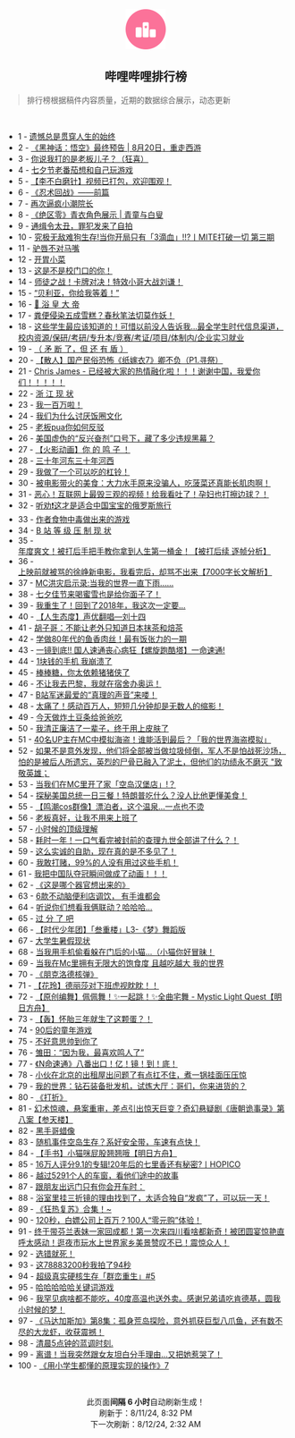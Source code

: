 <div align="center">
    <img src="./assets/icon_rank.png" alt="logo" />
    <h2>哔哩哔哩排行榜</h>
</div>

> 排行榜根据稿件内容质量，近期的数据综合展示，动态更新

<br />

<ul><li><span>1 - <a href=https://www.bilibili.com/BV1DW421X7Wx>遗憾总是贯穿人生的始终</a></span></li><li><span>2 - <a href=https://www.bilibili.com/BV1oH4y1c7Kk>《黑神话：悟空》最终预告 | 8月20日，重走西游</a></span></li><li><span>3 - <a href=https://www.bilibili.com/BV1ub421J7vH>你说我打的是老板儿子？（狂喜）</a></span></li><li><span>4 - <a href=https://www.bilibili.com/BV1dE4m1R7LG>七夕节老番茄想和自己玩游戏</a></span></li><li><span>5 - <a href=https://www.bilibili.com/BV1SE421w7Di>【李不白磨针】视频已打包，欢迎围观！</a></span></li><li><span>6 - <a href=https://www.bilibili.com/BV1VE4m1d76e>《忍术回战》——前篇</a></span></li><li><span>7 - <a href=https://www.bilibili.com/BV1yE4m1R7NY>再次逼疯小潮院长</a></span></li><li><span>8 - <a href=https://www.bilibili.com/BV1BH4y1c7xo>《绝区零》青衣角色展示 | 青童与白叟</a></span></li><li><span>9 - <a href=https://www.bilibili.com/BV1h1421t7A5>通缉令太丑，罪犯发来了自拍</a></span></li><li><span>10 - <a href=https://www.bilibili.com/BV1Mm42137j3>究极无敌难狗生存!当你开局只有「3滴血」!!?丨MITE打破一切 第三期</a></span></li><li><span>11 - <a href=https://www.bilibili.com/BV1xi421a7QA>驴唇不对马嘴</a></span></li><li><span>12 - <a href=https://www.bilibili.com/BV1rf421q7JE>开胃小菜</a></span></li><li><span>13 - <a href=https://www.bilibili.com/BV1hi421a7hk>这是不是校门口的你！</a></span></li><li><span>14 - <a href=https://www.bilibili.com/BV17T42167sa>师徒之战！卡牌对决！特效小哥大战刘谦！</a></span></li><li><span>15 - <a href=https://www.bilibili.com/BV1WS42197sQ>“贝利亚，你给我等着！”</a></span></li><li><span>16 - <a href=https://www.bilibili.com/BV1Wb421J7hA>🫅 浴 皇 大 帝</a></span></li><li><span>17 - <a href=https://www.bilibili.com/BV1gr421M73D>粪便侵染五成雪糕？春秋笔法切莫作妖！</a></span></li><li><span>18 - <a href=https://www.bilibili.com/BV1PS421d7Ha>这些学生最应该知道的！可惜以前没人告诉我…最全学生时代信息渠道，校内资源/保研/考研/专升本/竞赛/考证/项目/体制内/企业实习就业</a></span></li><li><span>19 - <a href=https://www.bilibili.com/BV1ff421q7V4>（ 矛 断 了，但 还 有 盾 ）</a></span></li><li><span>20 - <a href=https://www.bilibili.com/BV1xS42197Fv>【散人】国产民俗恐怖《纸嫁衣7》卿不负（P1.寻祭）</a></span></li><li><span>21 - <a href=https://www.bilibili.com/BV1JS42197vz>Chris James - 已经被大家的热情融化啦！！！谢谢中国，我爱你们！！！！！</a></span></li><li><span>22 - <a href=https://www.bilibili.com/BV1nE421w78A>浙 江 现 状</a></span></li><li><span>23 - <a href=https://www.bilibili.com/BV1rb421J7NJ>我一百万啦！</a></span></li><li><span>24 - <a href=https://www.bilibili.com/BV1tH4y1c7Q6>我们为什么讨厌饭圈文化</a></span></li><li><span>25 - <a href=https://www.bilibili.com/BV11f421q7X1>老板pua你如何反驳</a></span></li><li><span>26 - <a href=https://www.bilibili.com/BV1SU411U7rv>美国虚伪的“反兴奋剂”口号下，藏了多少违规黑幕？</a></span></li><li><span>27 - <a href=https://www.bilibili.com/BV1SE421w7Hq>【火影动画】你 的 鸣 子 ！</a></span></li><li><span>28 - <a href=https://www.bilibili.com/BV16U411U71e>三十年河东三十年河西</a></span></li><li><span>29 - <a href=https://www.bilibili.com/BV1eS411w78S>我做了一个可以吃的杠铃！</a></span></li><li><span>30 - <a href=https://www.bilibili.com/BV1Aw4m1k7EQ>被电影带火的美食：大力水手原来没骗人，吃菠菜还真能长肌肉啊！</a></span></li><li><span>31 - <a href=https://www.bilibili.com/BV14M4m1y7GD>恶心！互联网上最毁三观的视频！给我看吐了！孕妇也打擦边球？！</a></span></li><li><span>32 - <a href=https://www.bilibili.com/BV1R4421U7rs>听劝❗这才是适合中国宝宝的俄罗斯旅行</a></span></li><li><span>33 - <a href=https://www.bilibili.com/BV1vx4y147wU>作者食物中毒做出来的游戏</a></span></li><li><span>34 - <a href=https://www.bilibili.com/BV1eZ421N7Tx>B 站 等 级 压 制 现 状</a></span></li><li><span>35 - <a href=https://www.bilibili.com/BV152421Z7FF>年度爽文！被打后手把手教你拿到人生第一桶金！【被打后续 逐帧分析】</a></span></li><li><span>36 - <a href=https://www.bilibili.com/BV1Ew4m1k7v4>上映前就被骂的徐峥新电影，我看完后，却骂不出来【7000字长文解析】</a></span></li><li><span>37 - <a href=https://www.bilibili.com/BV1eS42197kL>MC洪灾启示录:当我的世界一直下雨......</a></span></li><li><span>38 - <a href=https://www.bilibili.com/BV1gi421a7Qi>七夕佳节来喝蜜雪也是给你面子了！</a></span></li><li><span>39 - <a href=https://www.bilibili.com/BV1U4421Z793>我重生了！回到了2018年，我这次一定要...</a></span></li><li><span>40 - <a href=https://www.bilibili.com/BV1Ji421a7ex>【人生态度】声优翻唱—刘十四</a></span></li><li><span>41 - <a href=https://www.bilibili.com/BV1TT421r7Ue>胡子哥：不能让老外只知道日本抹茶和焙茶</a></span></li><li><span>42 - <a href=https://www.bilibili.com/BV1Xf421q7pX>学做80年代的鱼香肉丝！最有饭张力的一期</a></span></li><li><span>43 - <a href=https://www.bilibili.com/BV1gE421A7TL>一镜到底!! 国人速通丧心病狂【螺旋跑酷塔】一命速通!</a></span></li><li><span>44 - <a href=https://www.bilibili.com/BV1W142187P1>1块钱的手机 我崩溃了</a></span></li><li><span>45 - <a href=https://www.bilibili.com/BV1XW42197eG>棒棒糖，你太依赖猪猪侠了</a></span></li><li><span>46 - <a href=https://www.bilibili.com/BV1HE4m1d7K9>不让我去巴黎，我就在宿舍办奥运！</a></span></li><li><span>47 - <a href=https://www.bilibili.com/BV14HaQeaErh>B站军迷最爱的“真理的声音”来喽！</a></span></li><li><span>48 - <a href=https://www.bilibili.com/BV1eU411U7VY>太痛了！感动百万人，短短几分钟却是无数人的缩影！</a></span></li><li><span>49 - <a href=https://www.bilibili.com/BV196YheQEJm>今天做炸土豆条给爸爸吃</a></span></li><li><span>50 - <a href=https://www.bilibili.com/BV1sE4m1R7hf>我清正廉洁了一辈子，终于用上皮肤了</a></span></li><li><span>51 - <a href=https://www.bilibili.com/BV1H4421S7x9>40名UP主在MC中模拟海盗！谁能活到最后？「我的世界海盗模拟」</a></span></li><li><span>52 - <a href=https://www.bilibili.com/BV1KE4m1d7af>如果不是意外发现，他们将全部被当做垃圾倾倒，军人不是怕战死沙场，怕的是被后人所遗忘，英烈的尸骨已融入了泥土，但他们的功绩永不磨灭 "致敬英雄；</a></span></li><li><span>53 - <a href=https://www.bilibili.com/BV1kr421M7Ki>当我们在MC里开了家「空岛汉堡店」!？</a></span></li><li><span>54 - <a href=https://www.bilibili.com/BV1bx4y147b6>探秘美国总统一日三餐！特朗普吃什么？没人比他更懂美食！</a></span></li><li><span>55 - <a href=https://www.bilibili.com/BV1ur421M7b3>【鸣潮cos群像】漂泊者，这个温泉…一点也不烫</a></span></li><li><span>56 - <a href=https://www.bilibili.com/BV1Jf421B7b9>老板真好，让我不用来上班了</a></span></li><li><span>57 - <a href=https://www.bilibili.com/BV1cb421J7Tt>小时候的顶级理解</a></span></li><li><span>58 - <a href=https://www.bilibili.com/BV1fW421X7gD>耗时一年！一口气看完被封前的查理九世全部讲了什么？！</a></span></li><li><span>59 - <a href=https://www.bilibili.com/BV1Y4421Z7fi>这么实诚的自助，现在真的是不多见了！</a></span></li><li><span>60 - <a href=https://www.bilibili.com/BV18142187Eh>我敢打赌，99%的人没有用过这些手机！</a></span></li><li><span>61 - <a href=https://www.bilibili.com/BV1ZT42167Ao>我把中国队夺冠瞬间做成了动画！！！</a></span></li><li><span>62 - <a href=https://www.bilibili.com/BV1vi421h7hh>《这是哪个器官想出来的》</a></span></li><li><span>63 - <a href=https://www.bilibili.com/BV1FZ421M7VY>6款不动脑便利店调饮， 有手谁都会</a></span></li><li><span>64 - <a href=https://www.bilibili.com/BV1c1421t7ZB>听说你们想看我俩联动？哈哈哈…</a></span></li><li><span>65 - <a href=https://www.bilibili.com/BV114421Z7U9>过 分 了 吧</a></span></li><li><span>66 - <a href=https://www.bilibili.com/BV1qS411w7NY>【时代少年团】「叁重楼」L3-《梦》舞蹈版</a></span></li><li><span>67 - <a href=https://www.bilibili.com/BV1Ui421h74J>大学生暑假现状</a></span></li><li><span>68 - <a href=https://www.bilibili.com/BV1Vx4y147tH>当我用手机偷看躲在门后的小猫…（小猫你好冒昧！</a></span></li><li><span>69 - <a href=https://www.bilibili.com/BV19w4m1r7Xz>当我在Mc里拥有无限大的饱食度 且越吃越大 我的世界</a></span></li><li><span>70 - <a href=https://www.bilibili.com/BV1aM4m1y7tf>《朋克洛德核弹》</a></span></li><li><span>71 - <a href=https://www.bilibili.com/BV1qZ421N7UV>【花玲】德丽莎对下班虎视眈眈！！</a></span></li><li><span>72 - <a href=https://www.bilibili.com/BV1Vx4y1s7UJ>【原创编舞】佩佩舞！✨一起跳！✨全曲宅舞 - Mystic Light Quest【明日方舟】</a></span></li><li><span>73 - <a href=https://www.bilibili.com/BV16w4m1k7Lr>【轰】怀胎三年就生了这颗蛋？！</a></span></li><li><span>74 - <a href=https://www.bilibili.com/BV1gy411q7qt>90后的童年游戏</a></span></li><li><span>75 - <a href=https://www.bilibili.com/BV1tn4y1f7rF>不好意思帅到你了</a></span></li><li><span>76 - <a href=https://www.bilibili.com/BV18Z421N7k2>雏田：“因为我，最喜欢鸣人了”</a></span></li><li><span>77 - <a href=https://www.bilibili.com/BV1sE421w7Hw>《N命速通》八番出口！亿！镜！到！底！</a></span></li><li><span>78 - <a href=https://www.bilibili.com/BV1wf421i7pi>小伙在北京的出租屋出问题了有点扛不住，煮一锅挂面压压惊</a></span></li><li><span>79 - <a href=https://www.bilibili.com/BV1Ki421a76G>我的世界：钻石装备批发机，试炼大厅：哥们，你来进货的？</a></span></li><li><span>80 - <a href=https://www.bilibili.com/BV1XS421X7yB>《打折》</a></span></li><li><span>81 - <a href=https://www.bilibili.com/BV1bz421i7sW>幻术惊魂，悬案重审，差点引出惊天巨变？奇幻悬疑剧《唐朝诡事录》第八案【参天楼】</a></span></li><li><span>82 - <a href=https://www.bilibili.com/BV18z421i77Q>黑手哥蜡像</a></span></li><li><span>83 - <a href=https://www.bilibili.com/BV1Yi421a75C>随机事件空岛生存？系好安全带，车速有点快！</a></span></li><li><span>84 - <a href=https://www.bilibili.com/BV1NS421972h>【手书】小猫咪屁股翘翘哦【明日方舟】</a></span></li><li><span>85 - <a href=https://www.bilibili.com/BV1hw4m1k7En>16万人评分9.1的专辑!20年后的七里香还有秘密?丨HOPICO</a></span></li><li><span>86 - <a href=https://www.bilibili.com/BV1SE421w7B3>越过5291个人的车窗，看他们途中的故事</a></span></li><li><span>87 - <a href=https://www.bilibili.com/BV19T421k7gm>跟朋友出远门只有你会开车时：</a></span></li><li><span>88 - <a href=https://www.bilibili.com/BV1JZ421N7vp>浴室里挂三折镜的理由找到了，太适合独自“发疯”了，可以玩一天！</a></span></li><li><span>89 - <a href=https://www.bilibili.com/BV1Yr421K7d2>《狂热复苏》合集！~</a></span></li><li><span>90 - <a href=https://www.bilibili.com/BV12y411e74T>120秒，白嫖公司上百万？100人“零元购”体验！</a></span></li><li><span>91 - <a href=https://www.bilibili.com/BV1XE4m1X7rL>终于带芬兰表妹一家回成都！第一次来四川看啥都新奇！被团圆宴惊艳直呼太感动！逛夜市玩水上世界家乡美景赞叹不已！震惊众人！</a></span></li><li><span>92 - <a href=https://www.bilibili.com/BV1ox4y1x7BM>选错就死！</a></span></li><li><span>93 - <a href=https://www.bilibili.com/BV1tfYWe4EzC>这78883200秒我拍了94秒</a></span></li><li><span>94 - <a href=https://www.bilibili.com/BV1wZ421K7sZ>超级真实硬核生存「群峦重生」#5</a></span></li><li><span>95 - <a href=https://www.bilibili.com/BV1Df421q7eo>哈哈哈哈哈关键词游戏</a></span></li><li><span>96 - <a href=https://www.bilibili.com/BV1Ji421a75s>我罕见病啥都不能吃，40度高温也送外卖。感谢兄弟请吃肯德基，圆我小时候的梦！</a></span></li><li><span>97 - <a href=https://www.bilibili.com/BV1ZZ421N7LM>《马达加斯加》第8集：孤身荒岛探险，意外抓获巨型八爪鱼，还有数不尽的大龙虾，收获震撼！</a></span></li><li><span>98 - <a href=https://www.bilibili.com/BV1mE4m1R7TG>清晨5点钟的蓝调时刻.</a></span></li><li><span>99 - <a href=https://www.bilibili.com/BV1LZ421K7Dv>离谱！当我突然跟女友坦白分手理由…又把她惹哭了！</a></span></li><li><span>100 - <a href=https://www.bilibili.com/BV1n4421S7Yi>《用小学生都懂的原理实现的操作》7</a></span></li></ul>

<br />

<p align=center>此页面<b>间隔 6 小时</b>自动刷新生成！<br>刷新于：8/11/24, 8:32 PM<br>下一次刷新：8/12/24, 2:32 AM</p>